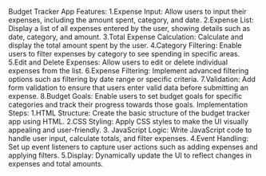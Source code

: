  Budget Tracker App
Features:
1.Expense Input: Allow users to input their expenses, including the amount spent,
category, and date.
2.Expense List: Display a list of all expenses entered by the user, showing details such as
date, category, and amount.
3.Total Expense Calculation: Calculate and display the total amount spent by the user.
4.Category Filtering: Enable users to filter expenses by category to see spending in
specific areas.
5.Edit and Delete Expenses: Allow users to edit or delete individual expenses from the
list.
6.Expense Filtering: Implement advanced filtering options such as filtering by date range
or specific criteria.
7.Validation: Add form validation to ensure that users enter valid data before submitting
an expense.
8.Budget Goals: Enable users to set budget goals for specific categories and track their
progress towards those goals.
Implementation Steps:
1.HTML Structure: Create the basic structure of the budget tracker app using HTML.
2.CSS Styling: Apply CSS styles to make the UI visually appealing and user-friendly.
3. JavaScript Logic: Write JavaScript code to handle user input, calculate totals, and filter
expenses.
4.Event Handling: Set up event listeners to capture user actions such as adding expenses
and applying filters.
5.Display: Dynamically update the UI to reflect changes in expenses and total amounts.
